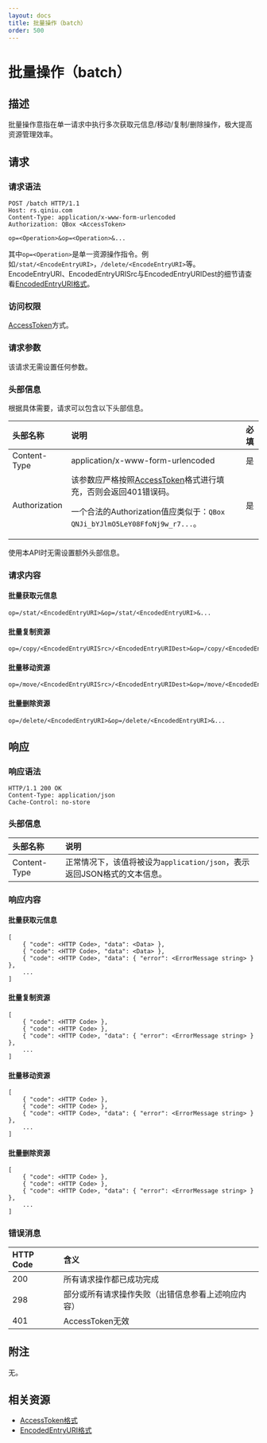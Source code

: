 ```yaml
---
layout: docs
title: 批量操作（batch）
order: 500
---
```


<a name="move"></a>
# 批量操作（batch）

<a name="description"></a>
## 描述
批量操作意指在单一请求中执行多次获取元信息/移动/复制/删除操作，极大提高资源管理效率。  

<a name="request"></a>
## 请求

<a name="request-syntax"></a>
### 请求语法

```
POST /batch HTTP/1.1
Host: rs.qiniu.com
Content-Type: application/x-www-form-urlencoded
Authorization: QBox <AccessToken>

op=<Operation>&op=<Operation>&...
```

其中`op=<Operation>`是单一资源操作指令。例如`/stat/<EncodeEntryURI>`，`/delete/<EncodeEntryURI>`等。  
EncodeEntryURI、EncodedEntryURISrc与EncodedEntryURIDest的细节请查看[EncodedEntryURI格式][encodedEntryURIHref]。  

<a name="request-auth"></a>
### 访问权限

[AccessToken][accessTokenHref]方式。

<a name="request-params"></a>
### 请求参数

该请求无需设置任何参数。  

<a name="request-headers"></a>
### 头部信息

根据具体需要，请求可以包含以下头部信息。

头部名称      | 说明                              | 必填
:---------- | :------------------------------- | :-------:
Content-Type | application/x-www-form-urlencoded | 是
Authorization | 该参数应严格按照[AccessToken][accessTokenHref]格式进行填充，否则会返回401错误码。<p>一个合法的Authorization值应类似于：`QBox QNJi_bYJlmO5LeY08FfoNj9w_r7...`。 | 是

使用本API时无需设置额外头部信息。  

<a name="request-body"></a>
### 请求内容

#### 批量获取元信息

```
op=/stat/<EncodedEntryURI>&op=/stat/<EncodedEntryURI>&...
```

#### 批量复制资源

```
op=/copy/<EncodedEntryURISrc>/<EncodedEntryURIDest>&op=/copy/<EncodedEntryURISrc>/<EncodedEntryURIDest>&...
```

#### 批量移动资源

```
op=/move/<EncodedEntryURISrc>/<EncodedEntryURIDest>&op=/move/<EncodedEntryURISrc>/<EncodedEntryURIDest>&...
```

#### 批量删除资源

```
op=/delete/<EncodedEntryURI>&op=/delete/<EncodedEntryURI>&...
```

<a name="response"></a>
## 响应

<a name="request-syntax"></a>
### 响应语法

```
HTTP/1.1 200 OK
Content-Type: application/json
Cache-Control: no-store
```

<a name="response-headers"></a>
### 头部信息
头部名称      | 说明                              
:----------- | :------------------------------- 
Content-Type | 正常情况下，该值将被设为`application/json`，表示返回JSON格式的文本信息。

<a name="response-body"></a>
### 响应内容

#### 批量获取元信息

```
[
    { "code": <HTTP Code>, "data": <Data> },
    { "code": <HTTP Code>, "data": <Data> },
    { "code": <HTTP Code>, "data": { "error": <ErrorMessage string> } },
    ...
]
```

#### 批量复制资源

```
[
    { "code": <HTTP Code> },
    { "code": <HTTP Code> },
    { "code": <HTTP Code>, "data": { "error": <ErrorMessage string> } },
    ...
]
```

#### 批量移动资源

```
[
    { "code": <HTTP Code> },
    { "code": <HTTP Code> },
    { "code": <HTTP Code>, "data": { "error": <ErrorMessage string> } },
    ...
]
```

#### 批量删除资源

```
[
    { "code": <HTTP Code> },
    { "code": <HTTP Code> },
    { "code": <HTTP Code>, "data": { "error": <ErrorMessage string> } },
    ...
]
```

<a name="error-messages"></a>
### 错误消息
HTTP Code | 含义
:-------- | :--------------------------
200       | 所有请求操作都已成功完成
298       | 部分或所有请求操作失败（出错信息参看上述响应内容）
401       | AccessToken无效

<a name="remarks"></a>
## 附注

无。

<a name="related-resources"></a>
## 相关资源

- [AccessToken格式][accessTokenHref]
- [EncodedEntryURI格式][encodedEntryURIHref]

[accessTokenHref]: http://docs.qiniu.com/api/v6/rs.html#digest-auth "AccessToken格式"
[encodedEntryURIHref]: http://docs.qiniu.com/api/v6/rs.html#words "EncodedEntryURI格式"
